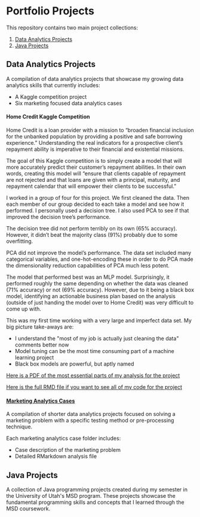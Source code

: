 # Portfolio Projects

This repository contains two main project collections:
1. [Data Analytics Projects](https://github.com/asdelis/asdelis.github.io/tree/main/data_analytics_projects)
2. [Java Projects](https://github.com/asdelis/asdelis.github.io/tree/main/java_projects)

## Data Analytics Projects

A compilation of data analytics projects that showcase my growing data analytics skills that currently includes:
- A Kaggle competition project
- Six marketing focused data analytics cases

#### Home Credit Kaggle Competition

Home Credit is a loan provider with a mission to “broaden financial inclusion for the unbanked population by providing a positive and safe borrowing experience.” Understanding the real indicators for a prospective client’s repayment ability is imperative to their financial and existential missions.

The goal of this Kaggle competition is to simply create a model that will more accurately predict their customer’s repayment abilities. In their own words, creating this model will “ensure that clients capable of repayment are not rejected and that loans are given with a principal, maturity, and repayment calendar that will empower their clients to be successful.”

I worked in a group of four for this project. We first cleaned the data. Then each member of our group decided to each take a model and see how it performed. I personally used a decision tree. I also used PCA to see if that improved the decision tree’s performance.

The decision tree did not perform terribly on its own (65% accuracy). However, it didn’t beat the majority class (91%) probably due to some overfitting.

PCA did not improve the model’s performance. The data set included many categorical variables, and one-hot-encoding these in order to do PCA made the dimensionality reduction capabilities of PCA much less potent.

The model that performed best was an MLP model. Surprisingly, it performed roughly the same depending on whether the data was cleaned (71% accuracy) or not (69% accuracy). However, due to it being a black box model, identifying an actionable business plan based on the analysis (outside of just handing the model over to Home Credit) was very difficult to come up with.

This was my first time working with a very large and imperfect data set. My big picture take-aways are:
- I understand the "most of my job is actually just cleaning the data" comments better now
- Model tuning can be the most time consuming part of a machine learning project
- Black box models are powerful, but aptly named

[Here is a PDF of the most essential parts of my analysis for the project](https://github.com/asdelis/asdelis.github.io/blob/main/data_analytics_projects/home_credit_kaggle_competition/home_credit_modeling.pdf)

[Here is the full RMD file if you want to see all of my code for the project](https://github.com/asdelis/asdelis.github.io/blob/main/data_analytics_projects/home_credit_kaggle_competition/home_credit_modeling.Rmd)

#### [Marketing Analytics Cases](https://github.com/asdelis/asdelis.github.io/tree/main/data_analytics_projects/marketing_analytics_cases)

A compilation of shorter data analytics projects focused on solving a marketing problem with a specific testing method or pre-processing technique.

Each marketing analytics case folder includes:
- Case description of the marketing problem
- Detailed RMarkdown analysis file

## Java Projects

A collection of Java programming projects created during my semester in the University of Utah's MSD program. These projects showcase the fundamental programming skills and concepts that I learned through the MSD coursework.